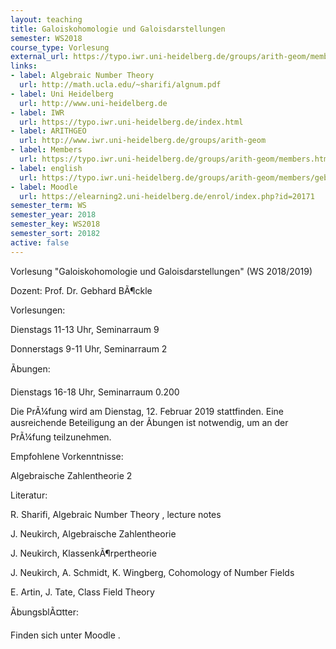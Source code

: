 ```yaml
---
layout: teaching
title: Galoiskohomologie und Galoisdarstellungen
semester: WS2018
course_type: Vorlesung
external_url: https://typo.iwr.uni-heidelberg.de/groups/arith-geom/members/gebhard-boeckle/galoiskohomologie.html
links:
- label: Algebraic Number Theory
  url: http://math.ucla.edu/~sharifi/algnum.pdf
- label: Uni Heidelberg
  url: http://www.uni-heidelberg.de
- label: IWR
  url: https://typo.iwr.uni-heidelberg.de/index.html
- label: ARITHGEO
  url: http://www.iwr.uni-heidelberg.de/groups/arith-geom
- label: Members
  url: https://typo.iwr.uni-heidelberg.de/groups/arith-geom/members.html
- label: english
  url: https://typo.iwr.uni-heidelberg.de/groups/arith-geom/members/gebhard-boeckle/galoiskohomologie.html
- label: Moodle
  url: https://elearning2.uni-heidelberg.de/enrol/index.php?id=20171
semester_term: WS
semester_year: 2018
semester_key: WS2018
semester_sort: 20182
active: false
---
```

Vorlesung "Galoiskohomologie und Galoisdarstellungen" (WS 2018/2019)

Dozent: Prof. Dr. Gebhard BÃ¶ckle

Vorlesungen:

Dienstags 11-13 Uhr, Seminarraum 9

Donnerstags 9-11 Uhr, Seminarraum 2

Ãbungen:

Dienstags 16-18 Uhr, Seminarraum 0.200

Die PrÃ¼fung wird am  Dienstag, 12. Februar 2019 stattfinden. Eine ausreichende Beteiligung an der  Ãbungen ist notwendig, um an der PrÃ¼fung teilzunehmen.

Empfohlene Vorkenntnisse:

Algebraische Zahlentheorie 2

Literatur:

R. Sharifi, Algebraic Number Theory , lecture notes

J. Neukirch, Algebraische Zahlentheorie

J. Neukirch, KlassenkÃ¶rpertheorie

J. Neukirch, A. Schmidt, K. Wingberg, Cohomology of Number Fields

E. Artin, J. Tate, Class Field Theory

ÃbungsblÃ¤tter:

Finden sich unter Moodle .
